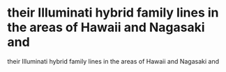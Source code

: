 # their Illuminati hybrid family lines in the areas of Hawaii and Nagasaki and

their Illuminati hybrid family lines in the areas of Hawaii and Nagasaki and